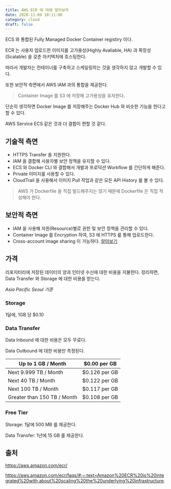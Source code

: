 ```yaml
---
title: AWS ECR 에 대해 알아보자
date: 2020-11-09 10:11:86
category: cloud
draft: false
---
```


ECS 와 통합된 Fully Managed Docker Container registiry 이다.

ECR 는 사용자 업로드한 이미지를 고가용성(Highly Avaliable, HA) 과 확장성(Scalable) 을 갖춘 아키텍처에 호스팅한다.

따라서 개발자는 컨테이너를 구축하고 스케일링하는 것을 생각하지 않고 개발할 수 있다.

또한 보안적 측면에서 AWS IAM 과의 통합을 제공한다.

> Container Image 를 S3 에 저장해 고가용성을 유자한다.

단순히 생각하면 Docker Image 를 저장해주는 Docker Hub 와 비슷한 기능을 한다고 할 수 있다.

AWS Service ECS 같은 것과 더 결합이 편할 것 같다.

## 기술적 측면

- HTTPS Transfer 을 지원한다.
- IAM 을 결합해 사용자별 보안 정책을 유지할 수 있다.
- ECS 와 Docker CLI 와 결합해서 개발과 프로덕션 Workflow 를 간단하게 해준다.
- Private 이미지를 사용할 수 있다.
- CloudTrail 을 사용해서 이미지 Pull 작업과 같은 모든 API History 를 볼 수 있다.

> AWS 가 Dockerfile 을 직접 빌드해주지는 않기 때문에 Dockerfile 은 직접 작성해야 한다.

## 보안적 측면

- IAM 을 사용해 자원(Resource)별로 권한 및 보안 정책을 관리할 수 있다.
- Container Image 를 Encryption 하여, S3 에 HTTPS 릍 통해 업로드한다.
- Cross-account image sharing 이 가능하다. [알아보기](https://docs.aws.amazon.com/AmazonECR/latest/userguide/what-is-ecr.html)

## 가격

리포지터리에 저장된 데이터의 양과 인터넷 수신에 대한 비용을 지불한다. 정리하면, Data Transfer 와 Storage 에 대한 비용을 받는다.

_Asia Pacific Seoul 기준_

### Storage

1달에, 1GB 당 \$0.10

### Data Transfer

Data Inbound 에 대한 비용은 모두 무료다.

Data Outbound 에 대한 비용만 측정된다.

| Up to 1 GB / Month          | \$0.00 per GB  |
| --------------------------- | :------------: |
| Next 9.999 TB / Month       | \$0.126 per GB |
| Next 40 TB / Month          | \$0.122 per GB |
| Next 100 TB / Month         | \$0.117 per GB |
| Greater than 150 TB / Month | \$0.108 per GB |

### Free Tier

Storage: 1달에 500 MB 를 제공한다.

Data Transfer: 1년에 15 GB 를 제공한다.

## 출처

https://aws.amazon.com/ecr/

https://aws.amazon.com/ecr/faqs/#:~:text=Amazon%20ECR%20is%20integrated%20with,about%20scaling%20the%20underlying%20infrastructure.
